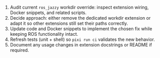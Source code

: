 1. Audit current `ros_jazzy` workdir override: inspect extension wiring, Docker snippets, and related scripts.
2. Decide approach: either remove the dedicated workdir extension or adapt it so other extensions still set their paths correctly.
3. Update code and Docker snippets to implement the chosen fix while keeping ROS functionality intact.
4. Refresh tests (unit + shell) so `pixi run ci` validates the new behavior.
5. Document any usage changes in extension docstrings or README if required.

